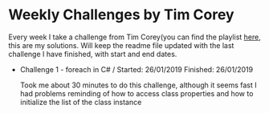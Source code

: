 # Weekly Challenges by Tim Corey
Every week I take a challenge from Tim Corey(you can find the playlist [here](https://www.youtube.com/watch?v=pxdwwgIja5Q&list=PLLWMQd6PeGY1VcJGocm1wwtFCZUrh2sc9), this are my solutions.
Will keep the readme file updated with the last challenge I have finished, with start and end dates.

* Challenge 1 - foreach in C#  / Started: 26/01/2019 Finished: 26/01/2019

     Took me about 30 minutes to do this challenge, although it seems fast I had problems reminding of how to access class properties and how to initialize the list of the class instance